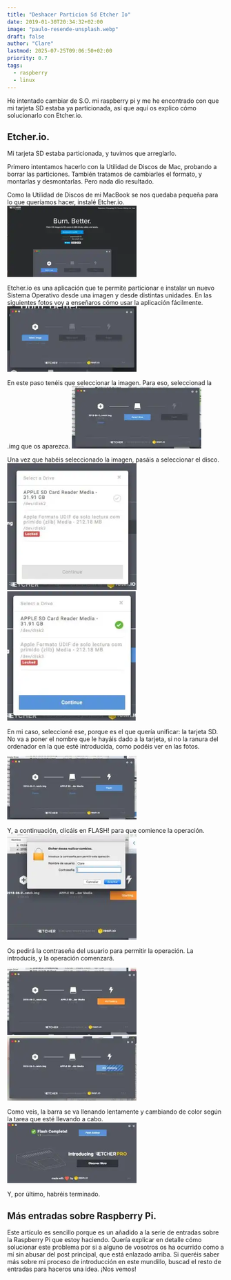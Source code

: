 ```yaml
---
title: "Deshacer Particion Sd Etcher Io"
date: 2019-01-30T20:34:32+02:00
image: "paulo-resende-unsplash.webp"
draft: false
author: "Clare"
lastmod: 2025-07-25T09:06:50+02:00
priority: 0.7
tags:
  - raspberry
  - linux
---
```


He intentado cambiar de S.O. mi raspberry pi y me he encontrado con que mi tarjeta SD estaba ya particionada, así que aquí os explico cómo solucionarlo con Etcher.io.

## Etcher.io.

Mi tarjeta SD estaba particionada, y tuvimos que arreglarlo.

Primero intentamos hacerlo con la Utilidad de Discos de Mac, probando a borrar las particiones. También tratamos de cambiarles el formato, y montarlas y desmontarlas. Pero nada dio resultado.

Como la Utilidad de Discos de mi MacBook se nos quedaba pequeña para lo que queríamos hacer, instalé Etcher.io. ![Etcher.io](etcher-io-1.webp)

Etcher.io es una aplicación que te permite particionar e instalar un nuevo Sistema Operativo desde una imagen y desde distintas unidades. En las siguientes fotos voy a enseñaros cómo usar la aplicación fácilmente. ![Etcher.io](etcher-io-2.webp)

En este paso tenéis que seleccionar la imagen. Para eso, seleccionad la .img que os aparezca. ![Etcher.io](etcher-io-3.webp)

Una vez que habéis seleccionado la imagen, pasáis a seleccionar el disco. ![Etcher.io](etcher-io-4.webp) ![Etcher.io](etcher-io-5.webp)

En mi caso, seleccioné ese, porque es el que quería unificar: la tarjeta SD. No va a poner el nombre que le hayáis dado a la tarjeta, si no la ranura del ordenador en la que esté introducida, como podéis ver en las fotos.

![Etcher.io](etcher-io-6.webp)

Y, a continuación, clicáis en FLASH! para que comience la operación.
![Etcher.io](etcher-io-7.webp)

Os pedirá la contraseña del usuario para permitir la operación. La introducís, y la operación comenzará.

![Etcher.io](etcher-io-8.webp) ![Etcher.io](etcher-io-9.webp)

Como veis, la barra se va llenando lentamente y cambiando de color según la tarea que esté llevando a cabo. ![Etcher.io](etcher-io-10.webp)

Y, por último, habréis terminado.

## Más entradas sobre Raspberry Pi.

Este artículo es sencillo porque es un añadido a la serie de entradas sobre la Raspberry Pi que estoy haciendo. Quería explicar en detalle cómo solucionar este problema por si a alguno de vosotros os ha ocurrido como a mí sin abusar del post principal, que está enlazado arriba. Si queréis saber más sobre mi proceso de introducción en este mundillo, buscad el resto de entradas para haceros una idea. ¡Nos vemos!
